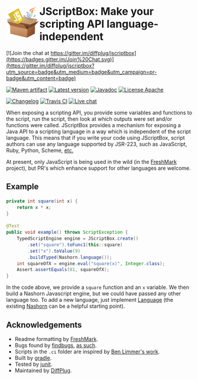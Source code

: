 # <img align="left" src="jscriptbox.png"> JScriptBox: Make your scripting API language-independent

[![Join the chat at https://gitter.im/diffplug/jscriptbox](https://badges.gitter.im/Join%20Chat.svg)](https://gitter.im/diffplug/jscriptbox?utm_source=badge&utm_medium=badge&utm_campaign=pr-badge&utm_content=badge)
<!---freshmark shields
output = [
	link(shield('Maven artifact', 'mavenCentral', '{{group}}:{{name}}', 'blue'), 'https://bintray.com/{{org}}/opensource/{{name}}/view'),
	link(shield('Latest version', 'latest', '{{stable}}', 'blue'), 'https://github.com/{{org}}/{{name}}/releases/latest'),
	link(shield('Javadoc', 'javadoc', 'OK', 'blue'), 'https://{{org}}.github.io/{{name}}/javadoc/{{stable}}/'),
	link(shield('License Apache', 'license', 'Apache', 'blue'), 'https://tldrlegal.com/license/apache-license-2.0-(apache-2.0)'),
	'',
	link(shield('Changelog', 'changelog', '{{version}}', 'brightgreen'), 'CHANGES.md'),
	link(image('Travis CI', 'https://travis-ci.org/{{org}}/{{name}}.svg?branch=master'), 'https://travis-ci.org/{{org}}/{{name}}'),
	link(shield('Live chat', 'gitter', 'live chat', 'brightgreen'), 'https://gitter.im/{{org}}/{{name}}')
	].join('\n');
-->
[![Maven artifact](https://img.shields.io/badge/mavenCentral-com.diffplug.jscriptbox%3Ajscriptbox-blue.svg)](https://bintray.com/diffplug/opensource/jscriptbox/view)
[![Latest version](https://img.shields.io/badge/latest-3.0.0-blue.svg)](https://github.com/diffplug/jscriptbox/releases/latest)
[![Javadoc](https://img.shields.io/badge/javadoc-OK-blue.svg)](https://diffplug.github.io/jscriptbox/javadoc/3.0.0/)
[![License Apache](https://img.shields.io/badge/license-Apache-blue.svg)](https://tldrlegal.com/license/apache-license-2.0-(apache-2.0))

[![Changelog](https://img.shields.io/badge/changelog-3.1.0--SNAPSHOT-brightgreen.svg)](CHANGES.md)
[![Travis CI](https://travis-ci.org/diffplug/jscriptbox.svg?branch=master)](https://travis-ci.org/diffplug/jscriptbox)
[![Live chat](https://img.shields.io/badge/gitter-live_chat-brightgreen.svg)](https://gitter.im/diffplug/jscriptbox)
<!---freshmark /shields -->

When exposing a scripting API, you provide some variables and functions to the script, run the script, then look at which outputs were set and/or functions were called.  JScriptBox provides a mechanism for exposing a Java API to a scripting language in a way which is independent of the script language.  This means that if you write your code using JScriptBox, script authors can use any language supported by JSR-223, such as JavaScript, Ruby, Python, Scheme, [etc.](http://stackoverflow.com/a/14864450/1153071)

At present, only JavaScript is being used in the wild (in the [FreshMark](https://github.com/diffplug/freshmark) project), but PR's which enhance support for other languages are welcome.

## Example

<!---freshmark javadoc
output = prefixDelimiterReplace(input, 'https://{{org}}.github.io/{{name}}/javadoc/', '/', stable);
-->

```java
private int square(int x) {
	return x * x;
}

@Test
public void example() throws ScriptException {
	TypedScriptEngine engine = JScriptBox.create()
		.set("square").toFunc1(this::square)
		.set("x").toValue(9)
		.buildTyped(Nashorn.language());
	int squareOfX = engine.eval("square(x)", Integer.class);
	Assert.assertEquals(81, squareOfX);
}
```

In the code above, we provide a `square`  function and an `x` variable.  We then build a Nashorn Javascript engine, but we could have passed any other language too.  To add a new language, just implement [Language](src/main/java/com/diffplug/jscriptbox/Language.java) (the existing [Nashorn](src/main/java/com/diffplug/jscriptbox/javascript/Nashorn.java) can be a helpful starting point).

<!---freshmark /javadoc -->

## Acknowledgements
* Readme formatting by [FreshMark](https://github.com/diffplug/freshmark).
* Bugs found by [findbugs](http://findbugs.sourceforge.net/), [as such](https://github.com/diffplug/durian-rx/blob/v1.0/build.gradle?ts=4#L92-L116).
* Scripts in the `.ci` folder are inspired by [Ben Limmer's work](http://benlimmer.com/2013/12/26/automatically-publish-javadoc-to-gh-pages-with-travis-ci/).
* Built by [gradle](http://gradle.org/).
* Tested by [junit](http://junit.org/).
* Maintained by [DiffPlug](http://www.diffplug.com/).
